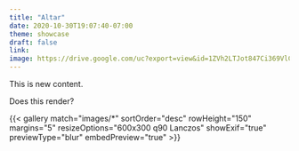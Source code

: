 ```yaml
---
title: "Altar"
date: 2020-10-30T19:07:40-07:00
theme: showcase
draft: false
link: 
image: https://drive.google.com/uc?export=view&id=1ZVh2LTJot847Ci369VlC9sxKE5dNLOiF
---
```


This is new content.

Does this render?

{{< gallery match="images/*" sortOrder="desc" rowHeight="150" margins="5" resizeOptions="600x300 q90 Lanczos" showExif="true" previewType="blur" embedPreview="true" >}}